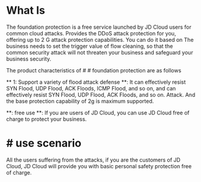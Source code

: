 # What Is <GRC Foundation Protection>

The foundation protection is a free service launched by JD Cloud users for common cloud attacks. Provides the DDoS attack protection for you, offering up to 2 G attack protection capabilities. You can do it based on
The business needs to set the trigger value of flow cleaning, so that the common security attack will not threaten your business and safeguard your business security.

The product characteristics of # # foundation protection are as follows

** 1: Support a variety of flood attack defense **: It can effectively resist SYN Flood, UDP Flood, ACK Floods, ICMP Flood, and so on, and can effectively resist SYN Flood, UDP Flood, ACK Floods, and so on.
Attack. And the base protection capability of 2g is maximum supported.

**: free use **: If you are users of JD Cloud, you can use JD Cloud free of charge to protect your business.

# # use scenario

All the users suffering from the attacks, if you are the customers of JD Cloud, JD Cloud will provide you with basic personal safety protection free of charge.
